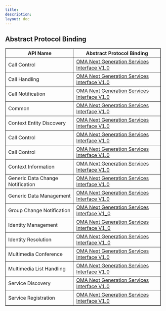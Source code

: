 ```yaml
---
title:
description:
layout: doc
---
```


## Abstract Protocol Binding

<table border="1">
  <tr>
    <th>API Name</th>
    <th>Abstract Protocol Binding</th>
  </tr>
  <tr>
    <td>Call Control</td>
    <td><a href="https://www.openmobilealliance.org/release/NGSI/V1_0-20120605-C/OMA-TS-NGSI_Call_Control-V1_0-20120605-C.pdf">OMA Next Generation Services Interface V1.0</a></td>
  </tr>
  <tr>
    <td>Call Handling</td>
    <td><a href="https://www.openmobilealliance.org/release/NGSI/V1_0-20120605-C/OMA-TS-NGSI_Call_Handling-V1_0-20120605-C.pdf">OMA Next Generation Services Interface V1.0</a></td>
  </tr>
  <tr>
    <td>Call Notification</td>
    <td><a href="https://www.openmobilealliance.org/release/NGSI/V1_0-20120605-C/OMA-TS-NGSI_Call_Notification-V1_0-20120605-C.pdf">OMA Next Generation Services Interface V1.0</a></td>
  </tr>
  <tr>
    <td>Common</td>
    <td><a href="https://www.openmobilealliance.org/release/NGSI/V1_0-20120605-C/OMA-TS-NGSI_Common-V1_0-20120605-C.pdf">OMA Next Generation Services Interface V1.0</a></td>
  </tr>
  <tr>
    <td>Context Entity Discovery</td>
    <td><a href="https://www.openmobilealliance.org/release/NGSI/V1_0-20120605-C/OMA-TS-NGSI_Context_Entity_Discovery-V1_0-20120605-C.pdf">OMA Next Generation Services Interface V1.0</a></td>
  </tr>
  <tr>
    <td>Call Control</td>
    <td><a href="https://www.openmobilealliance.org/release/NGSI/V1_0-20120605-C/OMA-TS-NGSI_Call_Control-V1_0-20120605-C.pdf">OMA Next Generation Services Interface V1.0</a></td>
  </tr>
  <tr>
    <td>Call Control</td>
    <td><a href="https://www.openmobilealliance.org/release/NGSI/V1_0-20120605-C/OMA-TS-NGSI_Call_Control-V1_0-20120605-C.pdf">OMA Next Generation Services Interface V1.0</a></td>
  </tr>
  <tr>
    <td>Context Information</td>
    <td><a href="https://www.openmobilealliance.org/release/NGSI/V1_0-20120605-C/OMA-TS-NGSI_Context_Information-V1_0-20120605-C.pdf">OMA Next Generation Services Interface V1.0</a></td>
  </tr>
  <tr>
    <td>Generic Data Change Notification</td>
    <td><a href="https://www.openmobilealliance.org/release/NGSI/V1_0-20120605-C/OMA-TS-NGSI_Generic_Data_Change_Notification-V1_0-20120605-C.pdf">OMA Next Generation Services Interface V1.0</a></td>
  </tr>
  <tr>
    <td>Generic Data Management</td>
    <td><a href="https://www.openmobilealliance.org/release/NGSI/V1_0-20120605-C/OMA-TS-NGSI_Generic_Data_Management-V1_0-20120605-C.pdf">OMA Next Generation Services Interface V1.0</a></td>
  </tr>
  <tr>
    <td>Group Change Notification</td>
    <td><a href="https://www.openmobilealliance.org/release/NGSI/V1_0-20120605-C/OMA-TS-NGSI_Group_Change_Notification-V1_0-20120605-C.pdf">OMA Next Generation Services Interface V1_0</a></td>
  </tr>
  <tr>
    <td>Identity Management</td>
    <td><a href="https://www.openmobilealliance.org/release/NGSI/V1_0-20120605-C/OMA-TS-NGSI_Identity_Management-V1_0-20120605-C.pdf">OMA Next Generation Services Interface V1_0</a></td>
  </tr>
  <tr>
    <td>Identity Resolution</td>
    <td><a href="https://www.openmobilealliance.org/release/NGSI/V1_0-20120605-C/OMA-TS-NGSI_Identity_Resolution-V1_0-20120605-C.pdf">OMA Next Generation Services Interface V1_0</a></td>
  </tr>
  <tr>
    <td>Multimedia Conference</td>
    <td><a href="https://www.openmobilealliance.org/release/NGSI/V1_0-20120605-C/OMA-TS-NGSI_Multimedia_Conference-V1_0-20120605-C.pdf">OMA Next Generation Services Interface V1.0</a></td>
  </tr>
  <tr>
    <td>Multimedia List Handling</td>
    <td><a href="https://www.openmobilealliance.org/release/NGSI/V1_0-20120605-C/OMA-TS-NGSI_Multimedia_List_Handling-V1_0-20120605-C.pdf">OMA Next Generation Services Interface V1.0</a></td>
  </tr>
  <tr>
    <td>Service Discovery</td>
    <td><a href="https://www.openmobilealliance.org/release/NGSI/V1_0-20120605-C/OMA-TS-NGSI_Service_Discovery-V1_0-20120605-C.pdf">OMA Next Generation Services Interface V1.0</a></td>
  </tr>
  <tr>
    <td>Service Registration</td>
    <td><a href="https://www.openmobilealliance.org/release/NGSI/V1_0-20120605-C/OMA-TS-NGSI_Service_Registration-V1_0-20120605-C.pdf">OMA Next Generation Services Interface V1.0</a></td>
  </tr>
</table>
